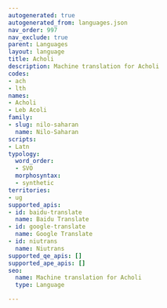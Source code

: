 ```yaml
---
autogenerated: true
autogenerated_from: languages.json
nav_order: 997
nav_exclude: true
parent: Languages
layout: language
title: Acholi
description: Machine translation for Acholi
codes:
- ach
- lth
names:
- Acholi
- Leb Acoli
family:
- slug: nilo-saharan
  name: Nilo-Saharan
scripts:
- Latn
typology:
  word_order:
  - SVO
  morphosyntax:
  - synthetic
territories:
- ug
supported_apis:
- id: baidu-translate
  name: Baidu Translate
- id: google-translate
  name: Google Translate
- id: niutrans
  name: Niutrans
supported_qe_apis: []
supported_ape_apis: []
seo:
  name: Machine translation for Acholi
  type: Language

---
```


